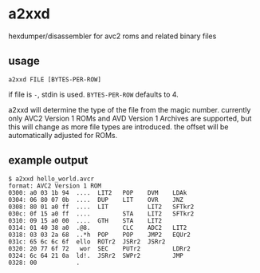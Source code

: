 # a2xxd

hexdumper/disassembler for avc2 roms and related binary files

## usage

`a2xxd FILE [BYTES-PER-ROW]`

if file is `-`, stdin is used. `BYTES-PER-ROW` defaults to 4.

a2xxd will determine the type of the file from the magic number. currently only AVC2 Version 1 ROMs and AVD Version 1 Archives are supported, but this will change as more file types are introduced. the offset will be automatically adjusted for ROMs.

## example output

```
$ a2xxd hello_world.avcr
format: AVC2 Version 1 ROM
0300: a0 03 1b 94  ....  LIT2   POP    DVM    LDAk   
0304: 06 80 07 0b  ....  DUP    LIT    OVR    JNZ    
0308: 80 01 a0 ff  ....  LIT           LIT2   SFTkr2 
030c: 0f 15 a0 ff  ....         STA    LIT2   SFTkr2 
0310: 09 15 a0 00  ....  GTH    STA    LIT2          
0314: 01 40 38 a0  .@8.         CLC    ADC2   LIT2   
0318: 03 03 2a 68  ..*h  POP    POP    JMP2   EQUr2  
031c: 65 6c 6c 6f  ello  ROTr2  JSRr2  JSRr2         
0320: 20 77 6f 72   wor  SEC    PUTr2         LDRr2  
0324: 6c 64 21 0a  ld!.  JSRr2  SWPr2         JMP    
0328: 00           .            
```

